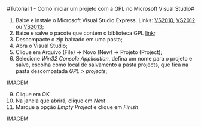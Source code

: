 #Tutorial 1 - Como iniciar um projeto com a GPL no Microsoft Visual Studio#


1. Baixe e instale o Microsoft Visual Studio Express.
Links:
[VS2010](http://www.microsoft.com/en-us/download/details.aspx?id=23691),
[VS2012](http://www.microsoft.com/en-pk/download/details.aspx?id=34673)
ou [VS2013](http://www.microsoft.com/en-us/download/details.aspx?id=44914);
2. Baixe e salve o pacote que contém o biblioteca GPL [link](https://github.com/libgpl/GPL/archive/master.zip);
3. Descompacte o zip baixado em uma pasta;
4. Abra o Visual Studio;
5. Clique em Arquivo (File) -> Novo (New) -> Projeto (Project);
6. Selecione *Win32 Console Application*, defina um nome para o projeto e salve, escolha como local de salvamento a pasta projects, 
que fica na pasta descompatada *GPL > projects*;

IMAGEM

9. Clique em OK
10. Na janela que abrirá, clique em *Next*
11. Marque a opção *Empty Project* e clique em *Finish*

IMAGEM
